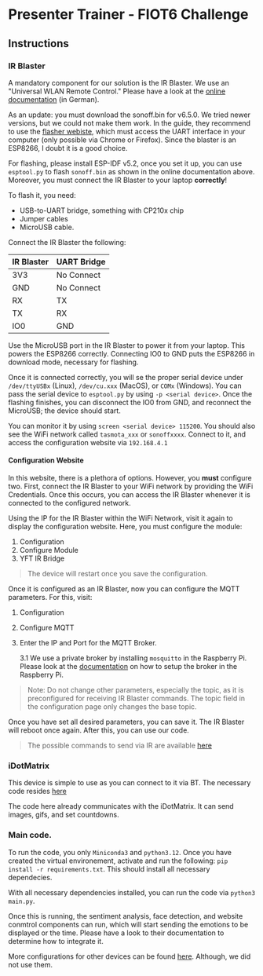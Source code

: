 # Presenter Trainer - FIOT6 Challenge #

## Instructions

### IR Blaster

A mandatory component for our solution is the IR Blaster. We use an "Universal 
WLAN Remote Control." Please have a look at the [online documentation](https://www.heise.de/ct/artikel/Pearls-WLAN-Universalfernbedienung-mit-MQTT-nutzen-4505906.html) (in German).

As an update: you must download the sonoff.bin for v6.5.0. We tried newer versions,
but we could not make them work. In the guide, they recommend to use the [flasher webiste](https://tasmota.github.io/install), 
which must access the UART interface in your computer (only possible via Chrome or Firefox).
Since the blaster is an ESP8266, I doubt it is a good choice.

For flashing, please install ESP-IDF v5.2, once you set it up, you can use `esptool.py`
to flash `sonoff.bin` as shown in the online documentation above. Moreover, you
must connect the IR Blaster to your laptop **correctly**! 

To flash it, you need:

* USB-to-UART bridge, something with CP210x chip 
* Jumper cables
* MicroUSB cable.

Connect the IR Blaster the following:

| IR Blaster | UART Bridge |
|------------|-------------|
|    3V3     | No Connect  |
|    GND     | No Connect  |
|     RX     |     TX      |
|     TX     |     RX      |
|    IO0     |     GND     |

Use the MicroUSB port in the IR Blaster to power it from your laptop. This
powers the ESP8266 correctly. Connecting IO0 to GND puts the ESP8266 in download
mode, necessary for flashing.

Once it is connected correctly, you will se the proper serial device under
`/dev/ttyUSBx` (Linux), `/dev/cu.xxx` (MacOS), or `COMx` (Windows). You can pass
the serial device to `esptool.py` by using `-p <serial device>`. Once the flashing
finishes, you can disconnect the IO0 from GND, and reconnect the MicroUSB; 
the device should start.

You can monitor it by using `screen <serial device> 115200`. You should also see
the WiFi network called `tasmota_xxx` or `sonoffxxxx`. Connect to it, and access
the configuration website via `192.168.4.1`

#### Configuration Website

In this website, there is a plethora of options. However, you **must** configure two.
First, connect the IR Blaster to your WiFi network by providing the WiFi Credentials.
Once this occurs, you can access the IR Blaster whenever it is connected to the
configured network.

Using the IP for the IR Blaster within the WiFi Network, visit it again to display
the configuration website. Here, you must configure the module:

1. Configuration
2. Configure Module
3. YFT IR Bridge

> The device will restart once you save the configuration.

Once it is configured as an IR Blaster, now you can configure the MQTT parameters.
For this, visit:

1. Configuration
2. Configure MQTT
3. Enter the IP and Port for the MQTT Broker.

      3.1 We use a private broker by installing `mosquitto` in the Raspberry Pi.
         Please look at the [documentation](./assets/HOWTO_mqtt_broker_on_pi.txt) on how
         to setup the broker in the Raspberry Pi.

> Note: Do not change other parameters, especially the topic, as it is preconfigured
> for receiving IR Blaster commands. The topic field in the configuration page
> only changes the base topic.

Once you have set all desired parameters, you can save it. The IR Blaster will 
reboot once again. After this, you can use our code.

> The possible commands to send via IR are available [here](assets/clock_commands.json)


### iDotMatrix

This device is simple to use as you can connect to it via BT. The necessary code
resides [here](./idotmatrix/)

The code here already communicates with the iDotMatrix. It can send images, gifs,
and set countdowns.

### Main code.

To run the code, you only `Miniconda3` and `python3.12`. Once you have created 
the virtual environement, activate and run the following: `pip install -r requirements.txt`.
This should install all necessary dependecies.


With all necessary dependencies installed, you can run the code via `python3 main.py`.

Once this is running, the sentiment analysis, face detection, and website conmtrol components can run, 
which will start sending the emotions to be displayed or the time. Please have a 
look to their documentation to determine how to integrate it.

More configurations for other devices can be found [here](./assets/CONFIGS). 
Although, we did not use them.
